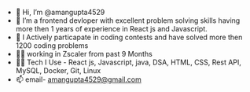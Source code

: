 - 👋 Hi, I’m @amangupta4529
- 👀 I’m a frontend devloper with excellent problem solving skills having more then 1 years of experience in React js and Javascript.
- 🌱 I Actively particapate in coding contests and have solved more then 1200 coding problems
- 👨‍💼 working in Zscaler from past 9 Months
- 🧑‍💻 Tech I Use - React js, Javascript, java, DSA, HTML, CSS, Rest API, MySQL, Docker, Git, Linux
- 📫 email- amangupta4529@gmail.com

<!---
amangupta4529/amangupta4529 is a ✨ special ✨ repository because its `README.md` (this file) appears on your GitHub profile.
You can click the Preview link to take a look at your changes.
--->
